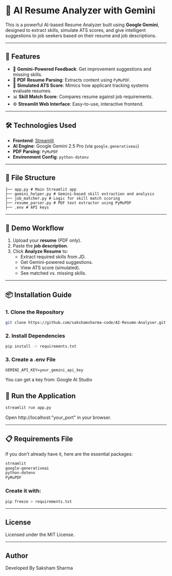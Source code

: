 # 📄 AI Resume Analyzer with Gemini

This is a powerful AI-based Resume Analyzer built using **Google Gemini**, designed to extract skills, simulate ATS scores, and give intelligent suggestions to job seekers based on their resume and job descriptions.

---

## 🚀 Features

- 🧠 **Gemini-Powered Feedback**: Get improvement suggestions and missing skills.
- 📄 **PDF Resume Parsing**: Extracts content using `PyMuPDF`.
- 🧪 **Simulated ATS Score**: Mimics how applicant tracking systems evaluate resumes.
- 📊 **Skill Match Score**: Compares resume against job requirements.
- ⚙️ **Streamlit Web Interface**: Easy-to-use, interactive frontend.

---

## 🛠️ Technologies Used

- **Frontend**: [Streamlit](https://streamlit.io/)
- **AI Engine**: Google Gemini 2.5 Pro (via `google.generativeai`)
- **PDF Parsing**: `PyMuPDF`
- **Environment Config**: `python-dotenv`

---

## 📁 File Structure
```
├── app.py # Main Streamlit app
├── gemini_helper.py # Gemini-based skill extraction and analysis
├── job_matcher.py # Logic for skill match scoring
├── resume_parser.py # PDF text extractor using PyMuPDF
├── .env # API keys 
```
---

## 🧪 Demo Workflow

1. Upload your **resume** (PDF only).
2. Paste the **job description**.
3. Click **Analyze Resume** to:
   - Extract required skills from JD.
   - Get Gemini-powered suggestions.
   - View ATS score (simulated).
   - See matched vs. missing skills.

---

## 📦 Installation Guide

### 1. Clone the Repository

```bash
git clone https://github.com/sakshamsharma-code/AI-Resume-Analyser.git
```
### 2. Install Dependencies
```bash
pip install -r requirements.txt
```
### 3. Create a .env File
```env
GEMINI_API_KEY=your_gemini_api_key
```
You can get a key from: Google AI Studio

## 🏃 Run the Application
```bash
streamlit run app.py
```
Open http://localhost:"your_port" in your browser.

---

## 📋 Requirements File
If you don't already have it, here are the essential packages:

```txt
streamlit
google-generativeai
python-dotenv
PyMuPDF
```

### Create it with:
```bash
pip freeze > requirements.txt
```

---

## License
Licensed under the MIT License.

---

## Author
Developed By Saksham Sharma
